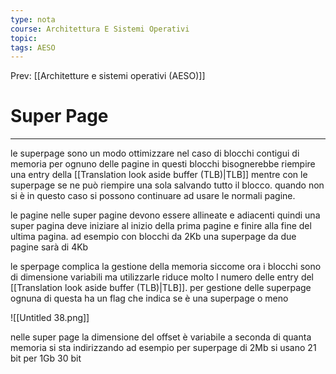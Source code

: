 ```yaml
---
type: nota
course: Architettura E Sistemi Operativi
topic: 
tags: AESO
---
```


Prev: [[Architetture e sistemi operativi (AESO)]]

# Super Page
---


le superpage sono un modo ottimizzare nel caso di blocchi contigui di memoria per ognuno delle pagine in questi blocchi bisognerebbe riempire una entry della [[Translation look aside buffer (TLB)|TLB]] mentre con le superpage se ne può riempire una sola salvando tutto il blocco. quando non si è in questo caso si possono continuare ad usare le normali pagine.

le pagine nelle super pagine devono essere allineate  e adiacenti quindi una super pagina deve iniziare al inizio della prima pagine e finire alla fine del ultima pagina. ad esempio con blocchi da 2Kb una superpage da due pagine sarà di 4Kb

 le sperpage complica la gestione della memoria siccome ora i blocchi sono di dimensione variabili ma utilizzarle riduce molto l numero delle entry del [[Translation look aside buffer (TLB)|TLB]]. per gestione delle superpage ognuna di questa ha un flag che indica se è una superpage o meno

![[Untitled 38.png]]

nelle super page la dimensione del offset è variabile a seconda di quanta memoria si sta indirizzando ad esempio per superpage di 2Mb si usano 21 bit per 1Gb 30 bit
